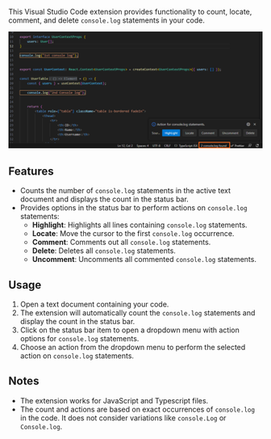 This Visual Studio Code extension provides functionality to count, locate, comment, and delete `console.log` statements in your code.

![example](example_1.png)

## Features

- Counts the number of `console.log` statements in the active text document and displays the count in the status bar.
- Provides options in the status bar to perform actions on `console.log` statements:
  - **Highlight**: Highlights all lines containing `console.log` statements.
  - **Locate**: Move the cursor to the first `console.log` occurrence.
  - **Comment**: Comments out all `console.log` statements.
  - **Delete**: Deletes all `console.log` statements.
  - **Uncomment**: Uncomments all commented `console.log` statements.

## Usage

1. Open a text document containing your code.
2. The extension will automatically count the `console.log` statements and display the count in the status bar.
3. Click on the status bar item to open a dropdown menu with action options for `console.log` statements.
4. Choose an action from the dropdown menu to perform the selected action on `console.log` statements.

## Notes

- The extension works for JavaScript and Typescript files.
- The count and actions are based on exact occurrences of `console.log` in the code. It does not consider variations like `console.Log` or `Console.log`.
